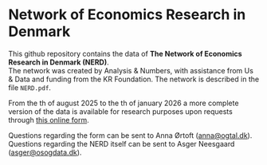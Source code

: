 # Network of Economics Research in Denmark

This github repository contains the data of **The Network of Economics Research in Denmark (NERD)**.  
The network was created by Analysis & Numbers, with assistance from Us & Data and funding from the KR Foundation.
The network is described in the file `NERD.pdf`.

From the th of august 2025 to the th of january 2026 a more complete version of the data is available for research purposes upon requests through [this online form](https://docs.google.com/forms/d/10yMOflU3l5teM0VDwdj5rxeEulOOag_0u_Uac-JDQqY/edit).

Questions regarding the form can be sent to Anna Ørtoft (anna@ogtal.dk).
Questions regarding the NERD itself can be sent to Asger Neesgaard (asger@osogdata.dk).
